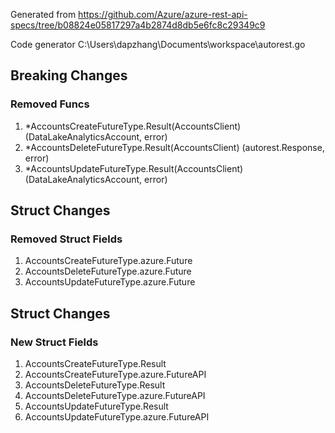 Generated from https://github.com/Azure/azure-rest-api-specs/tree/b08824e05817297a4b2874d8db5e6fc8c29349c9

Code generator C:\Users\dapzhang\Documents\workspace\autorest.go

## Breaking Changes

### Removed Funcs

1. *AccountsCreateFutureType.Result(AccountsClient) (DataLakeAnalyticsAccount, error)
1. *AccountsDeleteFutureType.Result(AccountsClient) (autorest.Response, error)
1. *AccountsUpdateFutureType.Result(AccountsClient) (DataLakeAnalyticsAccount, error)

## Struct Changes

### Removed Struct Fields

1. AccountsCreateFutureType.azure.Future
1. AccountsDeleteFutureType.azure.Future
1. AccountsUpdateFutureType.azure.Future

## Struct Changes

### New Struct Fields

1. AccountsCreateFutureType.Result
1. AccountsCreateFutureType.azure.FutureAPI
1. AccountsDeleteFutureType.Result
1. AccountsDeleteFutureType.azure.FutureAPI
1. AccountsUpdateFutureType.Result
1. AccountsUpdateFutureType.azure.FutureAPI
